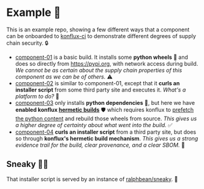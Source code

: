 # Example 🚀

This is an example repo, showing a few different ways that a component can be onboarded to [konflux-ci](https://konflux-ci.dev) to demonstrate different degrees of supply chain security. 🔒

* [component-01](component-01/) is a basic build. It installs some **python wheels** 🐍 and does so directly from https://pypi.org, with network access during build. _We cannot be as certain about the supply chain properties of this component as we can be of others._ ⚠️
* [component-02](component-02/) is similar to component-01, except that it **curls an installer script** from some third party site and executes it. _What's a platform to do?_ 🤔
* [component-03](component-03/) only installs **python dependencies** 🐍, but here we have **enabled konflux [hermetic builds](https://konflux-ci.dev/docs/building/hermetic-builds/)** 🛡️ which requires konflux to [prefetch the python content](https://konflux-ci.dev/docs/building/prefetching-dependencies/#pip) and rebuild those wheels from source. _This gives us a higher degree of certainty about what went into the build._ ✅
* [component-04](component-04/) **curls an installer script** from a third party site, but does so through **konflux's hermetic build mechanism**. _This gives us a strong evidence trail for the build, clear provenance, and a clear SBOM._ 📜

## Sneaky 🕵️‍♂️

That installer script is served by an instance of [ralphbean/sneaky](https://github.com/ralphbean/sneaky/blob/main/server.py). 🐍
